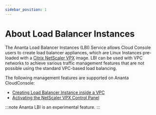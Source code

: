 ```yaml
---
sidebar_position: 1
---
```

# About Load Balancer Instances

The Ananta Load Balancer Instances (LBI) Service allows Cloud Console users to create load balancer appliances, which are Linux Instances pre-loaded with a [Citrix NetScaler VPX](https://www.netscaler.com/platform/vpx-virtual-machine) image. LBI can be used with VPC networks to achieve various traffic management features that are not possible using the standard VPC-based load balancing.

The following management features are supported on Ananta CloudConsole:

- [Creating Load Balancer Instance inside a VPC](CreatingaLoadBalancerInstance)
- [Activating the NetScaler VPX Control Panel](ActivatingtheNetScalerVPX)

:::note
Ananta LBI is an experimental feature.
:::


